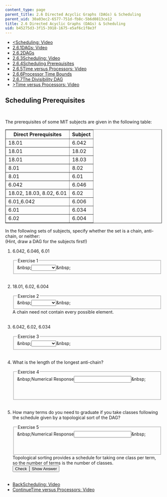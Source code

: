 ```yaml
---
content_type: page
parent_title: 2.6 Directed Acyclic Graphs (DAGs) & Scheduling
parent_uid: 30a03ec2-6577-751d-fb8c-5b6d0813ce12
title: 2.6 Directed Acyclic Graphs (DAGs) & Scheduling
uid: b45275d3-3f15-3918-1675-e5af6c1f8e3f
---
```

<ul class="navigation pagination">
    <li id="top_bck_btn"><a href="/courses/electrical-engineering-and-computer-science/6-042j-mathematics-for-computer-science-spring-2015/structures/tp7-1/vertical-0b187f2dedb6">&lt;<span>Scheduling: Video</span></a></li>
    <li id="flp_btn_1"><a href="/courses/electrical-engineering-and-computer-science/6-042j-mathematics-for-computer-science-spring-2015/structures/tp7-1">2.6.1<span>DAGs: Video</span></a></li>
    <li id="flp_btn_2"><a href="/courses/electrical-engineering-and-computer-science/6-042j-mathematics-for-computer-science-spring-2015/structures/tp7-1/vertical-dcde59c77eab">2.6.2<span>DAGs</span></a></li>
    <li id="flp_btn_3"><a href="/courses/electrical-engineering-and-computer-science/6-042j-mathematics-for-computer-science-spring-2015/structures/tp7-1/vertical-0b187f2dedb6">2.6.3<span>Scheduling: Video</span></a></li>
    <li id="flp_btn_4" class="button_selected"><a href="/courses/electrical-engineering-and-computer-science/6-042j-mathematics-for-computer-science-spring-2015/structures/tp7-1/vertical-cb2dbc0f9d11">2.6.4<span>Scheduling Prerequisites</span></a></li>
    <li id="flp_btn_5"><a href="/courses/electrical-engineering-and-computer-science/6-042j-mathematics-for-computer-science-spring-2015/structures/tp7-1/vertical-ce9e54c9d251">2.6.5<span>Time versus Processors: Video</span></a></li>
    <li id="flp_btn_6"><a href="/courses/electrical-engineering-and-computer-science/6-042j-mathematics-for-computer-science-spring-2015/structures/tp7-1/vertical-a69125071411">2.6.6<span>Processor Time Bounds</span></a></li>
    <li id="flp_btn_7"><a href="/courses/electrical-engineering-and-computer-science/6-042j-mathematics-for-computer-science-spring-2015/structures/tp7-1/vertical-839e7a19a176">2.6.7<span>The Divisibility DAG</span></a></li>
    <li id="top_continue_btn"><a href="/courses/electrical-engineering-and-computer-science/6-042j-mathematics-for-computer-science-spring-2015/structures/tp7-1/vertical-ce9e54c9d251">&gt;<span>Time versus Processors: Video</span></a></li>
</ul>
<h2 class="subhead">Scheduling Prerequisites</h2>
<div class="self_assessment"><br display_name="Scheduling Prerequisites" url_name="Scheduling_Prerequisites_0" />
<p display_name="Scheduling Prerequisites" url_name="Scheduling_Prerequisites_1">The prerequisites of some MIT subjects are given in the following table:</p>
<center display_name="Scheduling Prerequisites" url_name="Scheduling_Prerequisites_2">
<div class="maintabletemplate">
<table border="1" align="center" class="tablewidth50">
    <thead>
        <tr>
            <th>Direct Prerequisites</th>
            <th>Subject</th>
        </tr>
    </thead>
    <tbody>
        <tr class="row">
            <td>18.01</td>
            <td>6.042</td>
        </tr>
        <tr class="alt-row">
            <td>18.01</td>
            <td>18.02</td>
        </tr>
        <tr class="row">
            <td>18.01</td>
            <td>18.03</td>
        </tr>
        <tr class="alt-row">
            <td>8.01</td>
            <td>8.02</td>
        </tr>
        <tr class="row">
            <td>8.01</td>
            <td>6.01</td>
        </tr>
        <tr class="alt-row">
            <td>6.042</td>
            <td>6.046</td>
        </tr>
        <tr class="row">
            <td>18.02, 18.03, 8.02, 6.01</td>
            <td>6.02</td>
        </tr>
        <tr class="alt-row">
            <td>6.01,6.042</td>
            <td>6.006</td>
        </tr>
        <tr class="row">
            <td>6.01</td>
            <td>6.034</td>
        </tr>
        <tr class="alt-row">
            <td>6.02</td>
            <td>6.004</td>
        </tr>
    </tbody>
</table>
</div>
</center>
<p display_name="Scheduling Prerequisites" url_name="Scheduling_Prerequisites_3">In the following sets of subjects, specify whether the set is a chain, anti-chain, or neither: <br />
(Hint, draw a DAG for the subjects first!)</p>
<ol display_name="Scheduling Prerequisites" url_name="Scheduling_Prerequisites_4">
    <li>
    <div id="Q1_div" class="problem_question">
    <p>6.042, 6.046, 6.01</p>
    <fieldset><legend class="visually-hidden">Exercise 1</legend>
    <div class="choice"><label id="Q1_label"><span id="Q1_aria_status" tabindex="-1" class="visually-hidden">&amp;nbsp;</span><select onchange="numericTypedOrDropDownSelected(1)" id="Q1_select" class="problem_text_input">
    <option correct="false"></option>
    <option correct="false">chain</option>
    <option correct="false">anti-chain</option>
    <option correct="true">neither</option>
    </select><span style="display:none;" id="Q1_ans_span" tabindex="-1">  neither</span><span id="Q1_normal_status" class="nostatus" aria-hidden="true">&amp;nbsp;</span></label></div>
    </fieldset></div>
    </li>
    <br />
    <li>
    <div id="Q2_div" class="problem_question">
    <p>18.01, 6.02, 6.004</p>
    <fieldset><legend class="visually-hidden">Exercise 2</legend>
    <div class="choice"><label id="Q2_label"><span id="Q2_aria_status" tabindex="-1" class="visually-hidden">&amp;nbsp;</span><select onchange="numericTypedOrDropDownSelected(2)" id="Q2_select" class="problem_text_input">
    <option correct="false"></option>
    <option correct="true">chain</option>
    <option correct="false">anti-chain</option>
    <option correct="false">neither</option>
    </select><span style="display:none;" id="Q2_ans_span" tabindex="-1">  chain</span><span id="Q2_normal_status" class="nostatus" aria-hidden="true">&amp;nbsp;</span></label></div>
    </fieldset></div>
    <div id="S1_div" class="problem_solution" tabindex="-1">A chain need not contain every possible element.</div>
    </li>
    <br />
    <li>
    <div id="Q3_div" class="problem_question">
    <p>6.042, 6.02, 6.034</p>
    <fieldset><legend class="visually-hidden">Exercise 3</legend>
    <div class="choice"><label id="Q3_label"><span id="Q3_aria_status" tabindex="-1" class="visually-hidden">&amp;nbsp;</span><select onchange="numericTypedOrDropDownSelected(3)" id="Q3_select" class="problem_text_input">
    <option correct="false"></option>
    <option correct="false">chain</option>
    <option correct="true">anti-chain</option>
    <option correct="false">neither</option>
    </select><span style="display:none;" id="Q3_ans_span" tabindex="-1">  anti-chain</span><span id="Q3_normal_status" class="nostatus" aria-hidden="true">&amp;nbsp;</span></label></div>
    </fieldset></div>
    </li>
    <br />
    <li>
    <div id="Q4_div" class="problem_question">
    <p>What is the length of the longest anti-chain?</p>
    <fieldset><legend class="visually-hidden">Exercise 4</legend>
    <div class="choice"><label id="Q4_label"><span id="Q4_aria_status" tabindex="-1" class="visually-hidden">&amp;nbsp;</span><span class="visually-hidden">Numerical Response</span><input type="text" id="Q4_input" value="" onkeypress="numericTypedOrDropDownSelected(4)" class="problem_text_input" /><input type="hidden" id="Q4_ans" value="5" /><input type="hidden" id="Q4_tolerance" value="0" /><span id="Q4_normal_status" class="nostatus" aria-hidden="true">&amp;nbsp;</span></label></div>
    <p id="S4_ans" tabindex="-1" class="problem_answer">&nbsp;</p>
    </fieldset></div>
    </li>
    <br />
    <li>
    <div id="Q5_div" class="problem_question">
    <p>How many terms do you need to graduate if you take classes following the schedule given by a topological sort of the DAG?</p>
    <fieldset><legend class="visually-hidden">Exercise 5</legend>
    <div class="choice"><label id="Q5_label"><span id="Q5_aria_status" tabindex="-1" class="visually-hidden">&amp;nbsp;</span><span class="visually-hidden">Numerical Response</span><input type="text" id="Q5_input" value="" onkeypress="numericTypedOrDropDownSelected(5)" class="problem_text_input" /><input type="hidden" id="Q5_ans" value="12" /><input type="hidden" id="Q5_tolerance" value="0" /><span id="Q5_normal_status" class="nostatus" aria-hidden="true">&amp;nbsp;</span></label></div>
    <p id="S5_ans" tabindex="-1" class="problem_answer">&nbsp;</p>
    </fieldset></div>
    <div id="S2_div" class="problem_solution" tabindex="-1">Topological sorting provides a schedule for taking one class per term, so the number of terms is the number of classes.</div>
    <div class="action"><button id="Q1_button" onclick="checkAnswer({1: 'optionresponse', 2: 'optionresponse', 3: 'optionresponse', 4: 'numerical', 5: 'numerical'})" class="problem_mo_button">Check</button><button id="Q1_button_show" onclick="showHideSolution({1: 'optionresponse', 2: 'optionresponse', 3: 'optionresponse', 4: 'numerical', 5: 'numerical'}, 1, [1, 2])" class="problem_mo_button">Show Answer</button></div>
    </li>
    <br />
</ol>
</div>
<ul class="navigation progress">
    <li id="bck_btn"><a href="/courses/electrical-engineering-and-computer-science/6-042j-mathematics-for-computer-science-spring-2015/structures/tp7-1/vertical-0b187f2dedb6">Back<span>Scheduling: Video</span></a></li>
    <li id="continue_btn"><a href="/courses/electrical-engineering-and-computer-science/6-042j-mathematics-for-computer-science-spring-2015/structures/tp7-1/vertical-ce9e54c9d251">Continue<span>Time versus Processors: Video</span></a></li>
</ul>